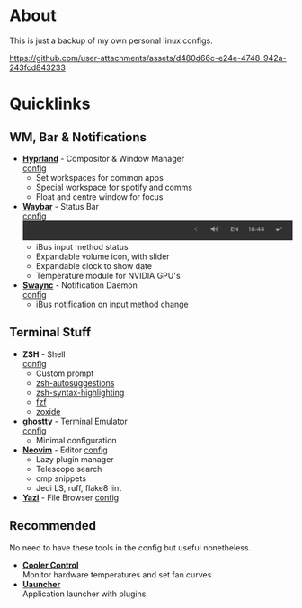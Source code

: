 # About
This is just a backup of my own personal linux configs.  

https://github.com/user-attachments/assets/d480d66c-e24e-4748-942a-243fcd843233  

# Quicklinks
## WM, Bar & Notifications
- **[Hyprland](https://github.com/hyprwm/Hyprland)** - Compositor & Window Manager  
    [config](hypr)
    - Set workspaces for common apps
    - Special workspace for spotify and comms
    - Float and centre window for focus
- **[Waybar](https://github.com/Alexays/Waybar)** - Status Bar  
    [config](waybar)
    ![Waybar Preview](images/waybar.webp)
    - iBus input method status
    - Expandable volume icon, with slider
    - Expandable clock to show date
    - Temperature module for NVIDIA GPU's
- **[Swaync](https://github.com/ErikReider/SwayNotificationCenter)** - Notification Daemon  
    [config](swaync)
    - iBus notification on input method change

## Terminal Stuff
- **ZSH** - Shell  
    [config](zsh)
    - Custom prompt
    - [zsh-autosuggestions](https://github.com/zsh-users/zsh-autosuggestions)
    - [zsh-syntax-highlighting](https://github.com/zsh-users/zsh-syntax-highlighting/tree/master)
    - [fzf](https://github.com/junegunn/fzf)
    - [zoxide](https://github.com/ajeetdsouza/zoxide)
- **[ghostty](https://github.com/ghostty-org/ghostty)** - Terminal Emulator  
    [config](ghostty)
    - Minimal configuration
- **[Neovim](https://github.com/neovim/neovim)** - Editor
    [config](nvim)
    - Lazy plugin manager
    - Telescope search
    - cmp snippets
    - Jedi LS, ruff, flake8 lint
- **[Yazi](https://github.com/sxyazi/yazi)** - File Browser
    [config](yazi)

## Recommended
No need to have these tools in the config but useful nonetheless.
- **[Cooler Control](https://github.com/codifryed/coolercontrol)**  
Monitor hardware temperatures and set fan curves  
- **[Uauncher](https://github.com/Ulauncher/Ulauncher/)**  
Application launcher with plugins
